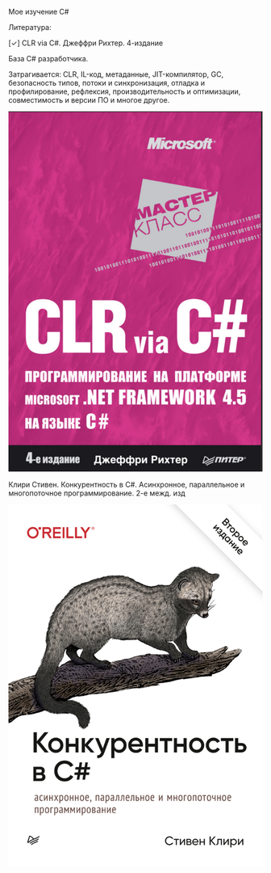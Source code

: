 Мое изучение C#

Литература:

[&check;] CLR via C#. Джеффри Рихтер. 4-издание

База C# разработчика. 

Затрагивается: CLR, IL-код, метаданные, JIT-компилятор, GC, безопасность типов, потоки и синхронизация, отладка и профилирование, рефлексия, производительность и оптимизации, совместимость и версии ПО и многое другое.

![](images/clr_via_scharp.png)

Клири Стивен. Конкурентность в C#. Асинхронное, параллельное и многопоточное программирование. 2-е межд. изд

![](images/concurrency.png)